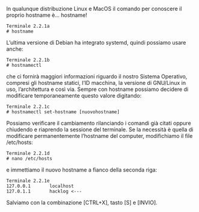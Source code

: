 In qualunque distribuzione Linux e MacOS il comando per conoscere il proprio hostname è... hostname!
```
Terminale 2.2.1a
# hostname
```
L’ultima versione di Debian ha integrato systemd, quindi possiamo usare anche:
```
Terminale 2.2.1b
# hostnamectl
```
che ci fornirà maggiori informazioni riguardo il nostro Sistema Operativo, compresi gli hostname statici, l’ID macchina, la versione di GNU/Linux in uso, l’architettura e così via. Sempre con hostname possiamo decidere di modificare temporaneamente questo valore digitando:
```
Terminale 2.2.1c
# hostnamectl set-hostname [nuovohostname]
```
Possiamo verificare il cambiamento rilanciando i comandi già citati oppure chiudendo e riaprendo la sessione del terminale. Se la necessità è quella di modificare permanentemente l’hostname del computer, modifichiamo il file /etc/hosts:
```
Terminale 2.2.1d
# nano /etc/hosts
```
e immettiamo il nuovo hostname a fianco della seconda riga:
```
Terminale 2.2.1e
127.0.0.1       localhost
127.0.1.1       hacklog <---
```
Salviamo con la combinazione [CTRL+X], tasto [S] e [INVIO].

